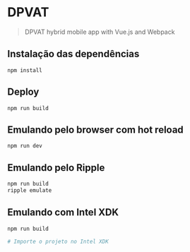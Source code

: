 # DPVAT

> DPVAT hybrid mobile app with Vue.js and Webpack

## Instalação das dependências

`npm install`

## Deploy

`npm run build`

## Emulando pelo browser com hot reload

`npm run dev`

## Emulando pelo Ripple

```bash
npm run build
ripple emulate
```

## Emulando com Intel XDK

```bash
npm run build

# Importe o projeto no Intel XDK
```
